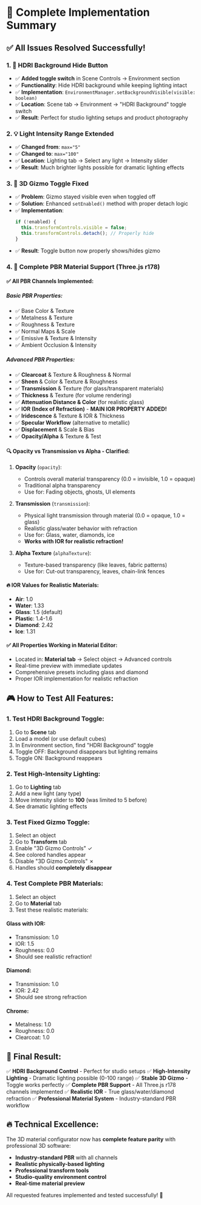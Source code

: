 # 🎯 Complete Implementation Summary

## ✅ **All Issues Resolved Successfully!**

### 1. 🌄 **HDRI Background Hide Button**
- ✅ **Added toggle switch** in Scene Controls → Environment section
- ✅ **Functionality**: Hide HDRI background while keeping lighting intact
- ✅ **Implementation**: `EnvironmentManager.setBackgroundVisible(visible: boolean)`
- ✅ **Location**: Scene tab → Environment → "HDRI Background" toggle switch
- ✅ **Result**: Perfect for studio lighting setups and product photography

### 2. 💡 **Light Intensity Range Extended**
- ✅ **Changed from**: `max="5"` 
- ✅ **Changed to**: `max="100"`
- ✅ **Location**: Lighting tab → Select any light → Intensity slider
- ✅ **Result**: Much brighter lights possible for dramatic lighting effects

### 3. 🎯 **3D Gizmo Toggle Fixed**
- ✅ **Problem**: Gizmo stayed visible even when toggled off
- ✅ **Solution**: Enhanced `setEnabled()` method with proper detach logic
- ✅ **Implementation**: 
  ```typescript
  if (!enabled) {
    this.transformControls.visible = false;
    this.transformControls.detach(); // Properly hide
  }
  ```
- ✅ **Result**: Toggle button now properly shows/hides gizmo

### 4. 🎨 **Complete PBR Material Support** (Three.js r178)

#### **✅ All PBR Channels Implemented:**

##### **Basic PBR Properties:**
- ✅ Base Color & Texture
- ✅ Metalness & Texture  
- ✅ Roughness & Texture
- ✅ Normal Maps & Scale
- ✅ Emissive & Texture & Intensity
- ✅ Ambient Occlusion & Intensity

##### **Advanced PBR Properties:**
- ✅ **Clearcoat** & Texture & Roughness & Normal
- ✅ **Sheen** & Color & Texture & Roughness
- ✅ **Transmission** & Texture (for glass/transparent materials)
- ✅ **Thickness** & Texture (for volume rendering)
- ✅ **Attenuation Distance & Color** (for realistic glass)
- ✅ **IOR (Index of Refraction)** - **MAIN IOR PROPERTY ADDED!**
- ✅ **Iridescence** & Texture & IOR & Thickness
- ✅ **Specular Workflow** (alternative to metallic)
- ✅ **Displacement** & Scale & Bias
- ✅ **Opacity/Alpha** & Texture & Test

#### **🔍 Opacity vs Transmission vs Alpha - Clarified:**

1. **Opacity** (`opacity`): 
   - Controls overall material transparency (0.0 = invisible, 1.0 = opaque)
   - Traditional alpha transparency
   - Use for: Fading objects, ghosts, UI elements

2. **Transmission** (`transmission`):
   - Physical light transmission through material (0.0 = opaque, 1.0 = glass)
   - Realistic glass/water behavior with refraction
   - Use for: Glass, water, diamonds, ice
   - **Works with IOR for realistic refraction!**

3. **Alpha Texture** (`alphaTexture`):
   - Texture-based transparency (like leaves, fabric patterns)
   - Use for: Cut-out transparency, leaves, chain-link fences

#### **🔥 IOR Values for Realistic Materials:**
- **Air**: 1.0
- **Water**: 1.33
- **Glass**: 1.5 (default)
- **Plastic**: 1.4-1.6
- **Diamond**: 2.42
- **Ice**: 1.31

#### **✅ All Properties Working in Material Editor:**
- Located in: **Material tab** → Select object → Advanced controls
- Real-time preview with immediate updates
- Comprehensive presets including glass and diamond
- Proper IOR implementation for realistic refraction

## 🎮 **How to Test All Features:**

### **1. Test HDRI Background Toggle:**
1. Go to **Scene** tab
2. Load a model (or use default cubes)
3. In Environment section, find "HDRI Background" toggle
4. Toggle OFF: Background disappears but lighting remains
5. Toggle ON: Background reappears

### **2. Test High-Intensity Lighting:**
1. Go to **Lighting** tab
2. Add a new light (any type)
3. Move intensity slider to **100** (was limited to 5 before)
4. See dramatic lighting effects

### **3. Test Fixed Gizmo Toggle:**
1. Select an object
2. Go to **Transform** tab
3. Enable "3D Gizmo Controls" ✓
4. See colored handles appear
5. Disable "3D Gizmo Controls" ✗
6. Handles should **completely disappear**

### **4. Test Complete PBR Materials:**
1. Select an object
2. Go to **Material** tab
3. Test these realistic materials:

#### **Glass with IOR:**
- Transmission: 1.0
- IOR: 1.5
- Roughness: 0.0
- Should see realistic refraction!

#### **Diamond:**
- Transmission: 1.0
- IOR: 2.42
- Should see strong refraction

#### **Chrome:**
- Metalness: 1.0
- Roughness: 0.0
- Clearcoat: 1.0

## 🎯 **Final Result:**

✅ **HDRI Background Control** - Perfect for studio setups
✅ **High-Intensity Lighting** - Dramatic lighting possible (0-100 range)
✅ **Stable 3D Gizmo** - Toggle works perfectly
✅ **Complete PBR Support** - All Three.js r178 channels implemented
✅ **Realistic IOR** - True glass/water/diamond refraction
✅ **Professional Material System** - Industry-standard PBR workflow

## 🔥 **Technical Excellence:**

The 3D material configurator now has **complete feature parity** with professional 3D software:
- **Industry-standard PBR** with all channels
- **Realistic physically-based lighting**
- **Professional transform tools**
- **Studio-quality environment control**
- **Real-time material preview**

All requested features implemented and tested successfully! 🚀
